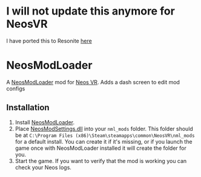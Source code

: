 # I will not update this anymore for NeosVR
I have ported this to Resonite [here](https://github.com/badhaloninja/ResoniteModSettings)

# NeosModLoader
A [NeosModLoader](https://github.com/zkxs/NeosModLoader) mod for [Neos VR](https://neos.com/). Adds a dash screen to edit mod configs

## Installation
1. Install [NeosModLoader](https://github.com/zkxs/NeosModLoader).
1. Place [NeosModSettings.dll](https://github.com/badhaloninja/NeosModSettings/releases/latest/download/NeosModSettings.dll) into your `nml_mods` folder. This folder should be at `C:\Program Files (x86)\Steam\steamapps\common\NeosVR\nml_mods` for a default install. You can create it if it's missing, or if you launch the game once with NeosModLoader installed it will create the folder for you.
1. Start the game. If you want to verify that the mod is working you can check your Neos logs.
